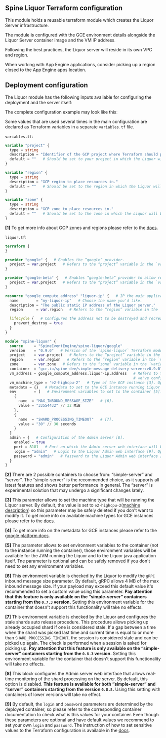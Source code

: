 Spine Liquor Terraform configuration
----------

This module holds a reusable terraform module which creates the Liquor Server infrastructure.

The module is configured with the GCE environment details alongside the Liquor Server container image 
and the VM IP address.

Following the best practices, the Liquor server will reside in its own VPC and region.

When working with App Engine applications, consider picking up a region closed to the App Engine
apps location.

Deployment configuration
----------

The Liquor module has the following inputs available for configuring the deployment and the server itself:

The complete configuration example may look like this:

Some values that are used several times in the main configuration are declared as Terraform variables in a separate
`variables.tf` file.

`variables.tf`:
```terraform
variable "project" {
  type = string
  description = "Identifier of the GCP project where Terraform should perform the deployment."
  default = ""   # Should be set to your project in which the Liquor will deployed.
}

variable "region" {
  type = string
  description = "GCP region to place resources in."
  default = ""   # Should be set to the region in which the Liquor will be deployed [1].
}

variable "zone" {
  type = string
  description = "GCP zone to place resources in."
  default = ""   # Should be set to the zone in which the Liquor will be deployed [1].
}
```
**[1]** To get more info about GCP zones and regions please refer to the [docs][regions-zones].

`liquor.tf`:
```terraform
terraform { 
}

provider "google" {   # Enables the “google” provider.
  project = var.project   # Refers to the “project” variable in the `variables.tf` file.
}

provider "google-beta" {   # Enables “google-beta” provider to allow required submodules.
  project = var.project   # Refers to the “project” variable in the `variables.tf` file.
}

resource "google_compute_address" "liquor-ip" {   # IP the main application will use to connect to the Liquor server. 
  name        = "my-liquor-ip"   # Choose the name you'd like.
  description = "The public static IP address of the Liquor server."
  region      = var.region   # Refers to the “region” variable in the `variables.tf` file.

  lifecycle {   # Configures the address not to be destroyed and recreated in the future deployments.
    prevent_destroy = true
  }
}

module "spine-liquor" {
  source     = "SpineEventEngine/spine-liquor/google"
  version    = "0.9.0"   # Version of the `spine-liquor` Terraform module.
  project    = var.project   # Refers to the “project” variable in the `variables.tf` file.
  region     = var.region   # Refers to the “region” variable in the `variables.tf` file.
  zone       = var.zone   # Refers to the “zone” variable in the `variables.tf` file.
  container  = "gcr.io/spine-dev/simple-message-delivery-server:v0.9.0"   # A container to be deployed [2].
  vm_address = google_compute_address.liquor-ip.address   # Refers to the `liquor-ip` resource that 
                                                          # we've configured in this file above.
  vm_machine_type = "e2-highcpu-2"   # Type of the GCE instance [3]. Optional parameter.
  metadata = {}   # Metadata to set to the GCE instance running Liquor [4]. Optional parameter.
  env        = [   # Environment variables to set to the container [5]. Optional parameter.
    {
      name  = "MAX_INBOUND_MESSAGE_SIZE"   # [6].
      value = "33554432" // 32 MiB
    },
    {
      name  = "SHARD_PROCESSING_TIMEOUT"   # [7].
      value = "30" // 30 seconds
    }
  ]
  admin = {   # Configuration of the Admin server [8].
    enabled = true
    port = 8181   # Port on which the Admin server web interface will be available. Optional parameter. Default is `8181`.
    login = "admin"   # Login to the Liquor Admin web interface [9]. Optional parameter.
    password = "admin"   # Password to the Liquor Admin web interface [9]. Optional parameter.
  }
}
```
**[2]** There are 2 possible containers to choose from: “simple-server” and “server”. The “simple-server” 
is the recommended choice, as it supports all latest features and shows better performance in general. 
The “server” is experimental solution that may undergo a significant changes lately.

**[3]** This parameter allows to set the machine type that will be running the Liquor server. By default, the value
is set to `e2-highcpu-2`([machine description][e2-machine]) so this parameter may be safely deleted if you don't want 
to modify it. To get more info on available machine types for GCE instances please refer 
to the [docs][gce-machine-resource].

**[4]** To get more info on the metadata for GCE instances please refer to the [google platform docs][instance-metadata].

**[5]** The parameter allows to set environment variables to the container (not to the instance running the container),
those environment variables will be available for the JVM running the Liquor and to the Liquor java application itself.
Tne parameter is optional and can be safely removed if you don't need to set any environment variables.

**[6]** This environment variable is checked by the Liquor to modify the `gRPC` inbound message size parameter. 
By default, gRPC allows 4 MB of the max inbound message size. If your payload may exceed this default value
it's recommended to set a custom value using this parameter. **Pay attention that this feature is only available on 
the “simple-server” containers starting from the `0.7.3` version.** Setting this environment variable for the container
that doesn't support this functionality will take no effects.

**[7]** This environment variable is checked by the Liquor and configures the stale shards auto release procedure.
This procedure allows picking up already occupied shard if one is considered stale. If a gap between a time when
the shard was picked last time and current time is equal to or more than `SHARD_PROCESSING_TIMEOUT`, the session 
is considered stale and can be picked up again. The check is performed when a session is asked for picking up. **Pay 
attention that this feature is only available on the “simple-server” containers starting from the `0.8.3` version.** 
Setting this environment variable for the container that doesn't support this functionality will take no effects.

**[8]** This block configures the Admin server web interface that allows real-time monitoring of the shard processing
on the server. By default, this option is disabled. **This feature is available for both “simple-server”  and “server” 
containers starting from the version `0.8.8`.** Using this setting with containers of lower versions will 
take no effect.

**[9]** By default, the `login` and `password` parameters are determined by the deployed container, so please refer 
to the corresponding container documentation to check what is this values for your container. Even though these 
parameters are optional and have default values we recommend to set your own `login` and `password`. The instruction 
of how to set sensitive values to the Terraform configuration is available in the [docs][tfvars].

[e2-machine]: https://cloud.google.com/compute/docs/general-purpose-machines#e2_machine_types_table
[gce-machine-resource]: https://cloud.google.com/compute/docs/machine-resource
[instance-metadata]: https://cloud.google.com/compute/docs/metadata/overview
[regions-zones]: https://cloud.google.com/compute/docs/regions-zones
[tfvars]: https://developer.hashicorp.com/terraform/tutorials/configuration-language/sensitive-variables#set-values-with-a-tfvars-file

